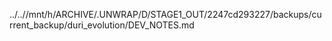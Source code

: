 ../..//mnt/h/ARCHIVE/.UNWRAP/D/STAGE1_OUT/2247cd293227/backups/current_backup/duri_evolution/DEV_NOTES.md